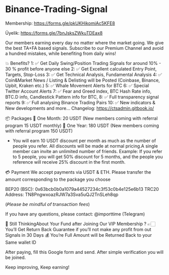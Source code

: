 # Binance-Trading-Signal

Membership: https://forms.gle/pkUKHikomiAc5KFE8

Üyelik: https://forms.gle/7bnJsksZWkuTDEax8

Our members earning every day no matter where the market going. We give the best TA+FA based signals. Subscribe to our Premium Channel and avoid a hundred mistakes, while benefiting from daily wins!


💥 Benefits?
1:   ✅ Get Daily Swing/Position Trading Signals for around 10% - 30 % profit before anyone else
2:   ✅ Get Excellent calculated Entry Point, Targets, Stop-Loss
3:   ✅ Get Technical Analysis, Fundamental Analysis
4:   ✅ Coin&Market News / Listing & Delisting will be Posted (Coinbase, Binance, Upbit, Kraken etc.)
5:   ✅ Whale Movement Alerts for BTC
6:   ✅ Special Twitter Account Alerts
7:   ✅ Fear and Greed index, BTC Hash Rate info, BTC.D info, Candlestick Pattern info for BTC,
8:   ✅ Full transparency signal reports
9: ✅ Full analysing Binance Trading Pairs
10: ✅ New indicators & New developments
and more…
Changelog: https://ctsadmin.gitbook.io/

📦 Packages
🔹 One Month: 20 USDT (New members coming with referral program 15 USDT monthly)
🔹 One Year: 180 USDT (New members coming with referral program 150 USDT)

* You will earn 10 USDT discount per month as much as the number of people you refer.  All discounts will be made at normal pricing.A single member can invite an unlimited number of friends. 
Example:
If you refer to 5 people, you will get 50% discount for 5 months, and the people you reference will receive 25% discount in the first month. 


💳 Payment
We accept payments via USDT & ETH. Please transfer the amount corresponding to the package you choose

BEP20 (BSC): 0x63bcb0b0a1079a44527234c3f53c0b4e125e6b13
TRC20 Address: TN8PngwxoazRJW7a3Sva5uQJ2TnSLeh8qp

(𝘗𝘭𝘦𝘢𝘴𝘦 𝘣𝘦 𝘮𝘪𝘯𝘥𝘧𝘶𝘭 𝘰𝘧 𝘵𝘳𝘢𝘯𝘴𝘢𝘤𝘵𝘪𝘰𝘯 𝘧𝘦𝘦𝘴)


If you have any questions, please contact: @importtime (Telegram) 

🤔 Still ThinkingAbout Your Fund after Joining Our VIP Membership ? 
👉🏻 You’ll Get Return Back Guarantee if you’ll not make any profit from out Signals in 30 Days
💰 You’re Full Amount will be Returned Back to your Same wallet ID


After paying, fill this Google form and send.
After simple verification you will be joined.

Keep improving, Keep earning!

